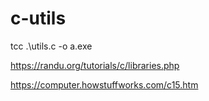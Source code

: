 # c-utils

tcc .\utils.c -o a.exe

https://randu.org/tutorials/c/libraries.php

https://computer.howstuffworks.com/c15.htm
